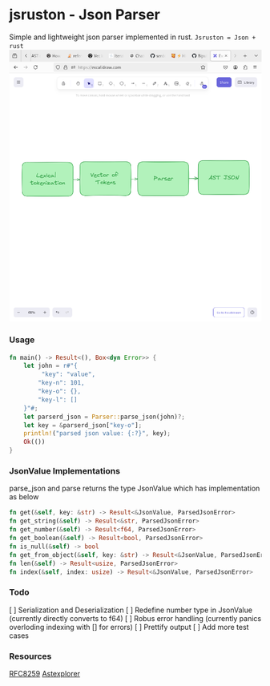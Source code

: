 # jsruston - Json Parser
Simple and lightweight json parser implemented in rust. `Jsruston = Json + rust`
![lexicalanalysis](./doc/img.png)

### Usage
```rust
fn main() -> Result<(), Box<dyn Error>> {
    let john = r#"{
         "key": "value",
        "key-n": 101,
        "key-o": {},
        "key-l": []
    }"#;
    let parserd_json = Parser::parse_json(john)?;
    let key = &parserd_json["key-o"];
    println!("parsed json value: {:?}", key);
    Ok(())
}

```
### JsonValue Implementations
parse_json and parse returns the type JsonValue which has implementation as below
```rust 
fn get(&self, key: &str) -> Result<&JsonValue, ParsedJsonError>
fn get_string(&self) -> Result<&str, ParsedJsonError>
fn get_number(&self) -> Result<f64, ParsedJsonError>
fn get_boolean(&self) -> Result<bool, ParsedJsonError>
fn is_null(&self) -> bool
fn get_from_object(&self, key: &str) -> Result<&JsonValue, ParsedJsonError>
fn len(&self) -> Result<usize, ParsedJsonError>
fn index(&self, index: usize) -> Result<&JsonValue, ParsedJsonError>
```

### Todo
[ ] Serialization and Deserialization
[ ] Redefine number type in JsonValue (currently directly converts to f64)
[ ] Robus error handling (currently panics overloding indexing with [] for errors)
[ ] Prettify output
[ ] Add more test cases


### Resources
[RFC8259](https://datatracker.ietf.org/doc/html/rfc8259)
[Astexplorer](https://astexplorer.net/)

